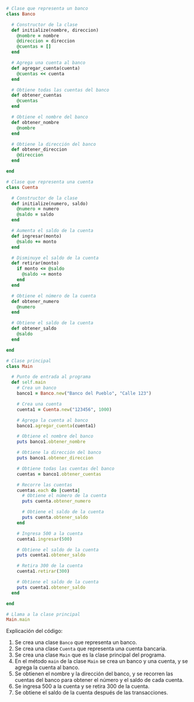 ```ruby
# Clase que representa un banco
class Banco

  # Constructor de la clase
  def initialize(nombre, direccion)
    @nombre = nombre
    @direccion = direccion
    @cuentas = []
  end

  # Agrega una cuenta al banco
  def agregar_cuenta(cuenta)
    @cuentas << cuenta
  end

  # Obtiene todas las cuentas del banco
  def obtener_cuentas
    @cuentas
  end

  # Obtiene el nombre del banco
  def obtener_nombre
    @nombre
  end

  # Obtiene la dirección del banco
  def obtener_direccion
    @direccion
  end

end

# Clase que representa una cuenta
class Cuenta

  # Constructor de la clase
  def initialize(numero, saldo)
    @numero = numero
    @saldo = saldo
  end

  # Aumenta el saldo de la cuenta
  def ingresar(monto)
    @saldo += monto
  end

  # Disminuye el saldo de la cuenta
  def retirar(monto)
    if monto <= @saldo
      @saldo -= monto
    end
  end

  # Obtiene el número de la cuenta
  def obtener_numero
    @numero
  end

  # Obtiene el saldo de la cuenta
  def obtener_saldo
    @saldo
  end

end

# Clase principal
class Main

  # Punto de entrada al programa
  def self.main
    # Crea un banco
    banco1 = Banco.new("Banco del Pueblo", "Calle 123")

    # Crea una cuenta
    cuenta1 = Cuenta.new("123456", 1000)

    # Agrega la cuenta al banco
    banco1.agregar_cuenta(cuenta1)

    # Obtiene el nombre del banco
    puts banco1.obtener_nombre

    # Obtiene la dirección del banco
    puts banco1.obtener_direccion

    # Obtiene todas las cuentas del banco
    cuentas = banco1.obtener_cuentas

    # Recorre las cuentas
    cuentas.each do |cuenta|
      # Obtiene el número de la cuenta
      puts cuenta.obtener_numero

      # Obtiene el saldo de la cuenta
      puts cuenta.obtener_saldo
    end

    # Ingresa 500 a la cuenta
    cuenta1.ingresar(500)

    # Obtiene el saldo de la cuenta
    puts cuenta1.obtener_saldo

    # Retira 300 de la cuenta
    cuenta1.retirar(300)

    # Obtiene el saldo de la cuenta
    puts cuenta1.obtener_saldo
  end

end

# Llama a la clase principal
Main.main
```

Explicación del código:

1. Se crea una clase `Banco` que representa un banco.
2. Se crea una clase `Cuenta` que representa una cuenta bancaria.
3. Se crea una clase `Main` que es la clase principal del programa.
4. En el método `main` de la clase `Main` se crea un banco y una cuenta, y se agrega la cuenta al banco.
5. Se obtienen el nombre y la dirección del banco, y se recorren las cuentas del banco para obtener el número y el saldo de cada cuenta.
6. Se ingresa 500 a la cuenta y se retira 300 de la cuenta.
7. Se obtiene el saldo de la cuenta después de las transacciones.